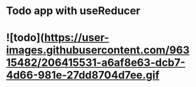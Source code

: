 <h1>Todo app with useReducer<h1>

![todo](https://user-images.githubusercontent.com/96315482/206415531-a6af8e63-dcb7-4d66-981e-27dd8704d7ee.gif
